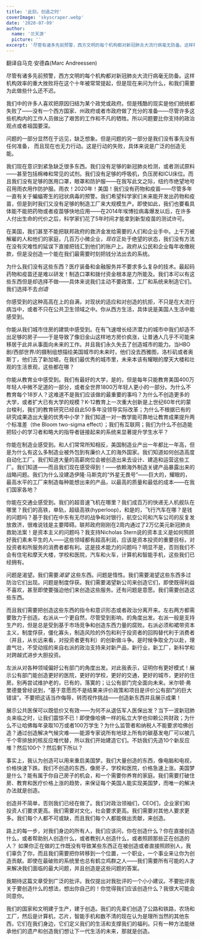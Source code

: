```yaml
---
title: '此刻，创造之时'
coverImage: 'skyscraper.webp'
date: '2020-07-09'
author:
  name: '兰天游'    
  picture: ''
excerpt: '尽管有诸多先前预警，西方文明的每个机构都对新冠肺炎大流行病毫无防备。这样机构效率的重大挫败将在这个十年被常常提起，但是现在来问为什么，和我们需要为此做些什么还不迟。'
---
```


翻译自马克·安德森(Marc Andreessen)

尽管有诸多先前预警，西方文明的每个机构都对新冠肺炎大流行病毫无防备。这样机构效率的重大挫败将在这个十年被常常提起，但是现在来问为什么，和我们需要为此做些什么还不迟。

我们中的许多人喜欢把原因归结为某个政党或政府。但是残酷的现实是他们统统都失败了——没有一个西方国家、州政府或者市政府做了充分的准备——尽管许多这些机构内的工作人员做出了艰苦的工作和不凡的牺牲。所以问题要比你支持的政治观点或者祖国要深。

问题的一部分显然在于远见，缺乏想象。但是问题的另一部分是我们没有事先没有任何准备， 而且现在也无力行动。这是行动的失败，具体来说是广泛的创造无能。

我们现在意识到紧急缺乏很多东西。我们没有足够的新冠肺炎检测，或者测试原料——甚至包括棉棒和常见的试剂。我们没有足够的呼吸机，负压房和ICU床位。而且我们没有足够的医用口罩，眼罩和防护服——在我写此文之际，纽约市绝望地号召用雨衣用作防护服。雨衣！2020年！美国！我们没有药物和疫苗——尽管多年一直有关于蝙蝠寄生的冠状病毒的预警。我们希望科学家们未来能开发出药物和疫苗，但是到时我们又没有足够的制造工厂来大规模生产。即使如此，我们也要看具体能不能把药物或者疫苗够快地应用——在2014年埃博拉病毒爆发以后，在许多人付出生命的代价之后，科学家们花了5年时间才能拿到新型疫苗的测试许可。

在美国，我们甚至不能把联邦政府的救济金发给需要的人们和企业手中。上千万被解雇的人和他们的家庭，几百万小微企业，*现在*正处于绝望的状态，我们没有方法在没有灾难性的延误下直接把钱汇到他们的账户上。政府从公民和企业每年收缴税款，但是没创造一个能在我们最需要时刻把钱分法出去的系统。

为什么我们没有这些东西？医疗装备和金融服务并不要求多么复杂的技术。最起码药物和疫苗还是难以研发！制造口罩和拨付资金根本是力所能及。我们本可以有这些东西但是却选择不做——具体来说我们主动不要政策，工厂和系统来制造它们。我们选择不去*创造*

你感受到的这种高高在上的自满，对现状的适应和对创造的抗拒，不只是在大流行病当中，或者不只在公共卫生领域之中。你从西方生活，具体说是美国人生活中能感受到。

你能从我们城市住房的建筑中感受到。在有飞速增长经济潜力的城市中我们却造不出足够的房子——于是导致了像旧金山这样地方房价疯涨，让普通人几乎不可能来移居于此并从事面向未来的工作。并且我们永久失去了创造城市的能力。当HBO剧/西部世界/的摄制组想描绘美国城市的未来时，他们没去西雅图，洛杉矶或者奥斯丁，他们去了新加坡。在我们最优秀的城市里，未来本该有耀眼的摩天大楼和壮观的生活景观，这些都在哪？

你能从教育业中感受到。我们有最好的大学，是的，但是每年只能教育美国400万年轻人中微不足道的一部分，或者全世界1800万年轻人更小的一部分。为什么不教育每个18岁人？这难道不是我们应该做的最重要的事吗？为什么不创造更多的大学，或者扩大已有大学的规模？K-12教育上一次重大创新是上世纪60年代的蒙台梭利，我们的教育研究已经自此50多年没领导实际改革；为什么不根据已有的研究成果造出大量的优秀中小学？我们知道一对一教学能可靠地让教育成果提升两个标准差（the Bloom two-sigma effect）；我们有互联网；我们为什么不创造能把较小的学习者和略大的指导者链接起来的系统来显著提升学生水平？

你能在制造业感受到。和人们常常所知相反，美国制造业产出一年都比一年高，但是为什么有这么多制造业被外包到有廉价人工的海外国家。我们知道如何创造高度自动化工厂。我们知道大量的高薪岗位会被创造出来去设计、建造和运营这些工厂。我们知道——而且我们现在感受得到！——依赖海外制造关键产品暴露出来的战略问题。我们为什么没建造伊隆·马斯克的“外星无畏号”——巨大的，耀眼的，最高水平的工厂来制造每种能想出来的产品，以最高的质量和最低的成本——在我们国家各地？

你能在交通业感受到。我们的超音速飞机在哪里？我们成百万的快递无人机舰队在哪里？我们的高铁，单轨，超级高铁(hyperloop)，和是的，飞行汽车在哪？是钱的问题吗？基于我们在中东有无尽的战争和对银行，航空公司和汽车公司的反复发放救济，很难说钱是主要障碍。联邦政府刚刚在2周内通过了2万亿美元新冠肺炎救助法案！是资本主义的问题吗？我支持Nicholas Stern说的资本主义是如何照顾好我们素未平生的人——这些领域都有超高利润，应该是资本投资的重要目标，对投资者和所服务的消费者都有利。这是技术能力的问题吗？明显不是，否则我们不会有住宅和摩天大楼，学校和医院，汽车和火车，计算机和智能手机，这些我们已经拥有。

问题是渴望。我们需要*渴望* 这些东西。问题是惰性。我们需要渴望这些东西多过防治它们出现。问题是制度俘获。我们需要渴望新公司来创造它们，即使既得利益不喜欢，甚至即使要强迫他们来创造这些服务。还有问题是意愿。我们需要创造这些东西。

而且我们需要把创造这些东西的指令和意识形态或者政治分离开来。左右两方都需要致力于创造。右派从一个更自然，尽管受到影响，的角度出发。右派一般是支持生产的，但是总是受到基于市场竞争和创造东西力量的腐败。右派必须和裙带资本主义，制度俘获，僵化寡头，制造风险的外包和利于投资者的回购替代利于消费者（并且，从长远来看，对投资者更有利）的创新做斗争。是时候争取全力以赴，理直气壮，不受动摇的来自右派的政治支持来对新产品，新行业，新工厂，新科学和对跨越式进步大胆投资。

左派从对各种领域偏好公有部门的角度出发。对此我表示，证明你有更好模式！展示公有部门能创造更好的医院，更好的学校，更好的交通，更好的城市，更好的住房。别再尝试维护老的，已有的，落寞的；让公有部门完全面向未来。米尔顿·弗里德曼曾经说到，“基于意愿而不是结果来评价政策和项目是评价公有部门的巨大错误”。不要把这话当作侮辱，转而视作挑战——创造新东西并且展示成果！

展示公共医保可以既低价又有效——为何不从退伍军人医保出发？当下一波新冠肺炎来临之时，让我们震惊不已！即使像哈佛一样的私立大学也仰赖公共财政；为什么不让哈佛每年录取10万或者100万学生？为什么监管者和纳税人不能要求哈佛创造？通过创造解决气候灾难——能源专家说所有地球上所有的碳基发电厂可以被几千个零排放的核反应堆代替，所以我们开始建造它们。不妨我们先造10个新反应堆？然后100个？然后剩下所以？

事实上，我认为创造可以用来重启美国梦。我们大量创造的东西，像电脑和电视，价格快速下跌。我们不创造的东西，像房子，学校和医院，价格急速上涨。美国梦是什么？能有属于你自己房子的机会，和一个需要你养育的家庭。我们需要打破住房、教育和医疗价格上涨的趋势，来保证每个美国人能实现美国梦，而唯一的解决办法就是创造。

创造并不简单，否则我们已经在做了。我们对政治领袖们，CEO们，企业家们和投资人们要求更高。我们需要对文化，社会要求更高。我们需要对其他人要求更多。我们每个人都不可或缺，而且我们每个人都能做出贡献，来创造。

路上的每一步，对我们身边的所有人，我们应该问，你在创造什么？你在直接创造什么，或者帮助别人创造什么，或者教别人创造什么，或者照顾那些正在创造的人？ 如果你正在做的工作既没有导致某些东西正在被创造或者直接照顾别人，我们辜负了你，而且我们需要把你转移到一个位置，一个职业，一个事业来让你为创造贡献。即使在最破败的系统里也总有鹤立鸡群之人——我们需要所有可能的人才来解决我们面临的最大问题，并且创造是这些问题的答案。

我期待这篇文章受到广泛的批评。我仅提出对我批评的一个小小建议。不要批评我关于要创造什么的想法，想出你自己的！你觉得我们应该创造什么？我很大可能会同意你。

我们的国家和文明建于生产，建于创造。我们的先辈们创造了公路和铁路，农场和工厂，然后是计算机，芯片，智能手机和数不清的现在认为是理所当然的其他东西，它们在我们身边，它们定义我们的生活和支撑我们的福利。只有一种方法能继承他们的遗产和创造我们想让下一代生活的未来，那就是创造。